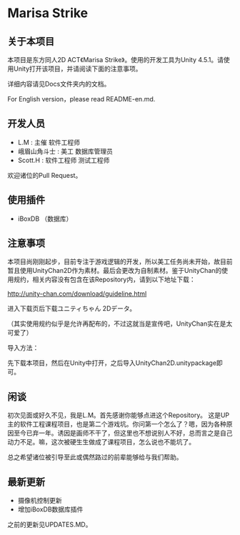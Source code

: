 Marisa Strike
============

## 关于本项目
本项目是东方同人2D ACT《Marisa Strike》。使用的开发工具为Unity 4.5.1。请使用Unity打开该项目，并请阅读下面的注意事项。

详细内容请见Docs文件夹内的文档。

For English version，please read README-en.md.

## 开发人员
* L.M : 主催 软件工程师
* 峨眉山角斗士 : 美工 数据库管理员
* Scott.H : 软件工程师 测试工程师

欢迎诸位的Pull Request。

## 使用插件
* iBoxDB （数据库）

## 注意事项
本项目尚刚刚起步，目前专注于游戏逻辑的开发，所以美工任务尚未开始，故目前暂且使用UnityChan2D作为素材。最后会更改为自制素材。鉴于UnityChan的使用规约，相关内容没有包含在该Repository内，请到以下地址下载：

http://unity-chan.com/download/guideline.html

进入下载页后下载ユニティちゃん 2Dデータ。

（其实使用规约似乎是允许再配布的，不过这就当是宣传吧，UnityChan实在是太可爱了）

导入方法：

先下载本项目，然后在Unity中打开，之后导入UnityChan2D.unitypackage即可。

## 闲谈
初次见面或好久不见，我是L.M。首先感谢你能够点进这个Repository。
这是UP主的软件工程课程项目，也是第二个游戏坑。你问第一个怎么了？嗯，因为各种原因至今已弃一年。诱因是画师不干了，但这里也不想说别人不好，总而言之是自己动力不足。嘛，这次被硬生生做成了课程项目，怎么说也不能坑了。

总之希望诸位被引导至此或偶然路过的前辈能够给与我们帮助。

## 最新更新
* 摄像机控制更新
* 增加iBoxDB数据库插件

之前的更新见UPDATES.MD。